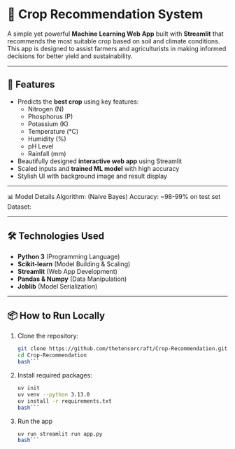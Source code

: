 # 🌾 Crop Recommendation System

A simple yet powerful **Machine Learning Web App** built with **Streamlit** that recommends the most suitable crop based on soil and climate conditions. This app is designed to assist farmers and agriculturists in making informed decisions for better yield and sustainability.

---

## 🚀 Features
- Predicts the **best crop** using key features:
  - Nitrogen (N)
  - Phosphorus (P)
  - Potassium (K)
  - Temperature (°C)
  - Humidity (%)
  - pH Level
  - Rainfall (mm)
- Beautifully designed **interactive web app** using Streamlit
- Scaled inputs and **trained ML model** with high accuracy
- Stylish UI with background image and result display

---

📊 Model Details
Algorithm: (Naive Bayes)
Accuracy: ~98-99% on test set
Dataset:

---

## 🛠️ Technologies Used
- **Python 3** (Programming Language)
- **Scikit-learn** (Model Building & Scaling)
- **Streamlit** (Web App Development)
- **Pandas & Numpy** (Data Manipulation)
- **Joblib** (Model Serialization)

---

## 📦 How to Run Locally

1. Clone the repository:
    ```bash
   git clone https://github.com/thetensorcraft/Crop-Recommendation.git
   cd Crop-Recommendation
    bash```

2. Install required packages:
    ```bash
    uv init
    uv venv --python 3.13.0
    uv install -r requirements.txt
    bash```

3. Run the app
    ```bash
    uv run streamlit run app.py
    bash```
